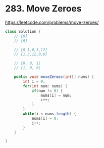 # 283. Move Zeroes

https://leetcode.com/problems/move-zeroes/

```java
class Solution {
    // [0]
    // [0]

    // [0,1,0,3,12]
    // [1,3,12,0,0]

    // [0, 0, 1]
    // [1, 0, 0]

    public void moveZeroes(int[] nums) {
        int i = 0;
        for(int num: nums) {
            if(num != 0) {
                nums[i] = num;
                i++;
            }
        }
        while(i < nums.length) {
            nums[i] = 0;
            i++;
        }
    }

}
```